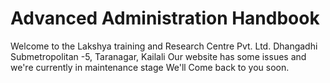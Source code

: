 # Advanced Administration Handbook

Welcome to the Lakshya training and Research Centre Pvt. Ltd.
Dhangadhi Submetropolitan -5, Taranagar, Kailali
Our website has some issues and we're currently in maintenance stage
We'll Come back to you soon.

